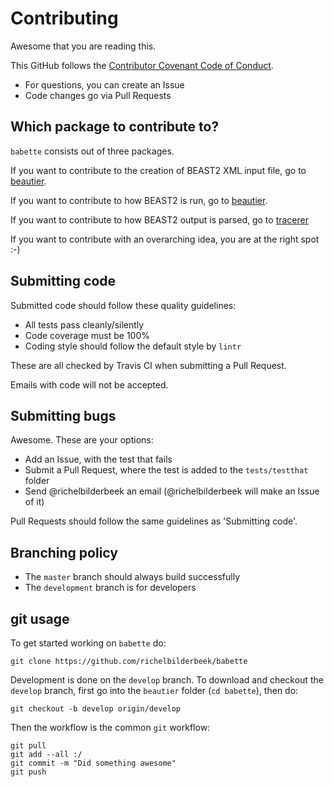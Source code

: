 # Contributing

Awesome that you are reading this.

This GitHub follows the [Contributor Covenant Code of Conduct](code_of_conduct.md).

 * For questions, you can create an Issue
 * Code changes go via Pull Requests

## Which package to contribute to?

`babette` consists out of three packages.

If you want to contribute to the creation of BEAST2 XML input file,
go to [beautier](https://github.com/richelbilderbeek/beautier/blob/master/CONTRIBUTING.md).

If you want to contribute to how BEAST2 is run,
go to [beautier](https://github.com/richelbilderbeek/beautier/blob/master/CONTRIBUTING.md).

If you want to contribute to how BEAST2 output is parsed,
go to [tracerer](https://github.com/richelbilderbeek/tracerer/blob/master/CONTRIBUTING.md)

If you want to contribute with an overarching idea, you are at the right spot :-) 

## Submitting code

Submitted code should follow these quality guidelines:

 * All tests pass cleanly/silently
 * Code coverage must be 100%
 * Coding style should follow the default style by `lintr`

These are all checked by Travis CI when submitting
a Pull Request. 

Emails with code will not be accepted.

## Submitting bugs

Awesome. These are your options:

 * Add an Issue, with the test that fails
 * Submit a Pull Request, where the test is added to the `tests/testthat` folder
 * Send @richelbilderbeek an email (@richelbilderbeek will make an Issue of it)

Pull Requests should follow the same guidelines as 'Submitting code'.

## Branching policy

 * The `master` branch should always build successfully
 * The `development` branch is for developers

## git usage

To get started working on `babette` do:

```
git clone https://github.com/richelbilderbeek/babette
```

Development is done on the `develop` branch. 
To download and checkout the `develop` branch, 
first go into the `beautier` folder (`cd babette`), then do:

```
git checkout -b develop origin/develop
```

Then the workflow is the common `git` workflow:

```
git pull
git add --all :/
git commit -m "Did something awesome"
git push
```
